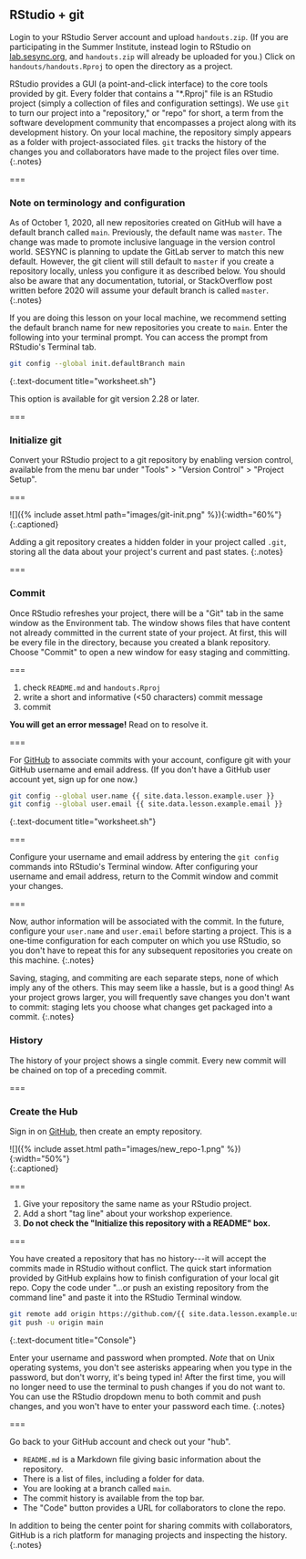---
---

## RStudio + git

Login to your RStudio Server account and upload `handouts.zip`. (If you are participating in the Summer Institute, instead login to RStudio on [lab.sesync.org](https://lab.sesync.org), and `handouts.zip` will already be uploaded for you.) Click on `handouts/handouts.Rproj` to open the directory as a project.

RStudio provides a GUI (a point-and-click interface) to the core tools provided by git. 
Every folder that contains a "*.Rproj" file is an RStudio project (simply a collection of files
and configuration settings). We use `git` to turn our project into a
"repository," or "repo" for short, a term from the software development community that encompasses a
project along with its development history. On your local machine, the repository 
simply appears as a folder with project-associated files. `git` tracks the history
of the changes you and collaborators have made to the project files over time.
{:.notes}

===

### Note on terminology and configuration

As of October 1, 2020, all new repositories created on GitHub will have a default branch
called `main`. Previously, the default name was `master`. The change was
made to promote inclusive language in the version control world. SESYNC is planning to update 
the GitLab server to match this new default. However, the git client will still
default to `master` if you create a repository locally, unless you configure it as
described below.
You should also be aware that any documentation, tutorial, or StackOverflow
post written before 2020 will assume your default branch is called `master`. 
{:.notes}

If you are doing this lesson on your local machine, we recommend setting the
default branch name for new repositories you create to `main`. Enter the
following into your terminal prompt. You can access the prompt from RStudio's
Terminal tab.

~~~bash
git config --global init.defaultBranch main
~~~
{:.text-document title="worksheet.sh"}

This option is available for git version 2.28 or later. 

===

### Initialize git

Convert your RStudio project to a git repository by enabling version control,
available from the menu bar under "Tools" > "Version Control" > "Project Setup".

===

![]({% include asset.html path="images/git-init.png" %}){:width="60%"}  
{:.captioned}

Adding a git repository creates a hidden folder in your project called `.git`,
storing all the data about your project's current and past states.
{:.notes}

===

### Commit

Once RStudio refreshes your project, there will be a "Git" tab in the same
window as the Environment tab. The window shows files that have content not
already committed in the current state of your project. At first, this
will be every file in the directory, because you created a blank repository.
Choose "Commit" to open a new window for easy staging and committing.

===

1. check `README.md` and `handouts.Rproj`
1. write a short and informative (<50 characters) commit message
1. commit 

**You will get an error message!** Read on to resolve it.

===

For [GitHub](https://github.com) to associate commits with your account, 
configure git with your GitHub username and email address. 
(If you don't have a GitHub user account yet, sign up for one now.)

~~~bash
git config --global user.name {{ site.data.lesson.example.user }}
git config --global user.email {{ site.data.lesson.example.email }}
~~~
{:.text-document title="worksheet.sh"}

===

Configure your username and email address by entering the `git config` 
commands into RStudio's Terminal window. 
After configuring your username and email address, return to the Commit
window and commit your changes. 

===

Now, author information will be associated with the commit.
In the future, configure your `user.name` and
`user.email` before starting a project. 
This is a one-time configuration for each computer on which you use
RStudio, so you don't have to repeat this for any subsequent repositories you
create on this machine.
{:.notes}

Saving, staging, and commiting are each separate steps, none of which imply any
of the others. This may seem like a hassle, but is a good thing! As your project
grows larger, you will frequently save changes you don't want to commit: staging
lets you choose what changes get packaged into a commit.
{:.notes}

### History

The history of your project shows a single commit. Every new commit will be
chained on top of a preceding commit.

===

### Create the Hub

Sign in on [GitHub](https://github.com), then create an empty
repository.

![]({% include asset.html path="images/new_repo-1.png" %}){:width="50%"}  
{:.captioned}

===

1. Give your repository the same name as your RStudio project.
1. Add a short "tag line" about your workshop experience.
1. **Do not check the "Initialize this repository with a README" box.**

===

You have created a repository that has no history---it will accept the commits
made in RStudio without conflict. The quick start information provided by GitHub
explains how to finish configuration of your local git repo. Copy 
the code under "...or push an existing repository from the command line" and paste
it into the RStudio Terminal window.

~~~bash
git remote add origin https://github.com/{{ site.data.lesson.example.user }}/handouts.git
git push -u origin main
~~~
{:.text-document title="Console"}

Enter your username and password when prompted. *Note* that on 
Unix operating systems, you don't see asterisks appearing when you
type in the password, but don't worry, it's being typed in! After the first time,
you will no longer need to use the terminal to push changes if you do not want
to. You can use the RStudio dropdown menu to both commit and push changes, and
you won't have to enter your password each time.
{:.notes}

===

Go back to your GitHub account and check out your "hub".

- `README.md` is a Markdown file giving basic information about the repository.
- There is a list of files, including a folder for data.
- You are looking at a branch called `main`.
- The commit history is available from the top bar.
- The "Code" button provides a URL for collaborators to clone the repo.

In addition to being the center point for sharing commits with collaborators,
GitHub is a rich platform for managing projects and inspecting the history.
{:.notes}
